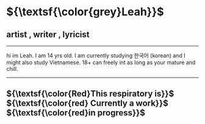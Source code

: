 # ${\textsf{\color{grey}Leah}}$
## artist , writer , lyricist 
_____
hi im Leah. I am 14 yrs old. I am currently studying 한국어 (korean) and I might also study Vietnamese. 18+ can freely int as long as your mature and chill.
___ 

## ${\textsf{\color{Red}This respiratory is}}$ ${\textsf{\color{red} Currently a work}}$ ${\textsf{\color{red}in progress}}$



